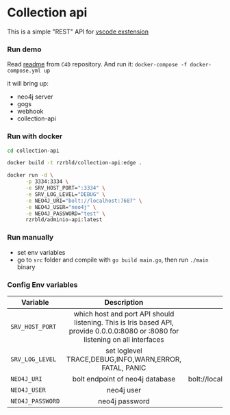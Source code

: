 # Collection api
This is a simple "REST" API for [vscode exstension](https://github.com/rzrbld/c4d/tree/main/c4d-vscode-extension)

### Run demo
Read [readme](https://github.com/rzrbld/c4d#readme) from `C4D` repository. And run it:
`docker-compose -f docker-compose.yml up`

it will bring up:

 - neo4j server
 - gogs 
 - webhook 
 - collection-api

### Run with docker
```bash
cd collection-api

docker build -t rzrbld/collection-api:edge .

docker run -d \
      -p 3334:3334 \
      -e SRV_HOST_PORT=":3334" \
      -e SRV_LOG_LEVEL="DEBUG" \
      -e NEO4J_URI="bolt://localhost:7687" \
      -e NEO4J_USER="neo4j" \
      -e NEO4J_PASSWORD="test" \
      rzrbld/adminio-api:latest

```

### Run manually
 - set env variables
 - go to `src` folder and compile with `go build main.go`, then run `./main` binary
 

### Config Env variables
| Variable   |      Description      |  Default |
|--------------|:-----------------------:|-----------:|
| `SRV_HOST_PORT` | which host and port API should listening. This is Iris based API, provide 0.0.0.0:8080 or :8080 for listening on all interfaces | :3334 |
| `SRV_LOG_LEVEL` |  set loglevel TRACE,DEBUG,INFO,WARN,ERROR, FATAL, PANIC |  DEBUG |
| `NEO4J_URI` | bolt endpoint of neo4j database |  bolt://localhost:7687 |
| `NEO4J_USER` | neo4j user | neo4j |
| `NEO4J_PASSWORD` | neo4j password | test |

